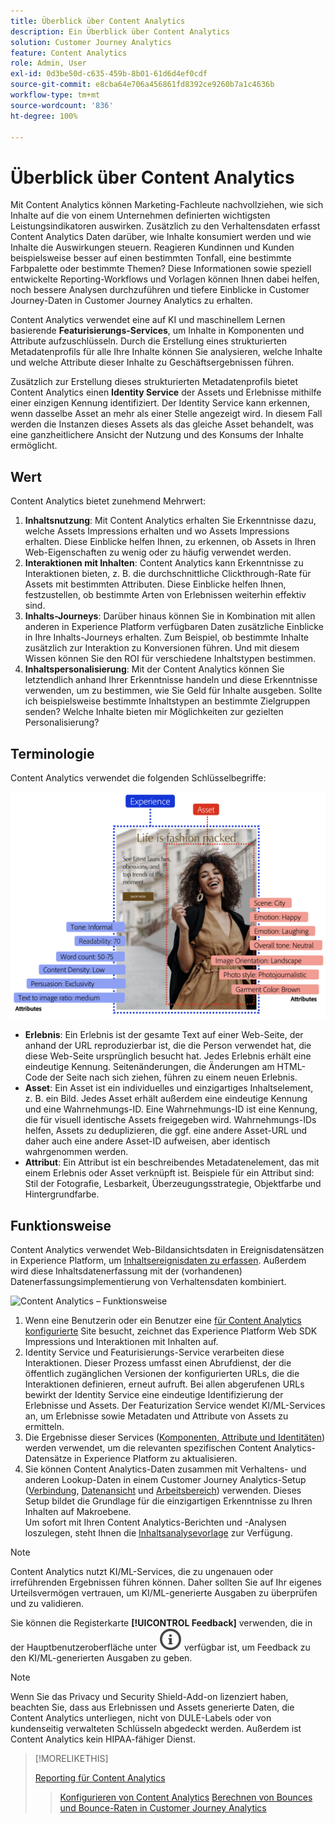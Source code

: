 ```yaml
---
title: Überblick über Content Analytics
description: Ein Überblick über Content Analytics
solution: Customer Journey Analytics
feature: Content Analytics
role: Admin, User
exl-id: 0d3be50d-c635-459b-8b01-61d6d4ef0cdf
source-git-commit: e8cba64e706a456861fd8392ce9260b7a1c4636b
workflow-type: tm+mt
source-wordcount: '836'
ht-degree: 100%

---
```


# Überblick über Content Analytics

Mit Content Analytics können Marketing-Fachleute nachvollziehen, wie sich Inhalte auf die von einem Unternehmen definierten wichtigsten Leistungsindikatoren auswirken. Zusätzlich zu den Verhaltensdaten erfasst Content Analytics Daten darüber, wie Inhalte konsumiert werden und wie Inhalte die Auswirkungen steuern. Reagieren Kundinnen und Kunden beispielsweise besser auf einen bestimmten Tonfall, eine bestimmte Farbpalette oder bestimmte Themen? Diese Informationen sowie speziell entwickelte Reporting-Workflows und Vorlagen können Ihnen dabei helfen, noch bessere Analysen durchzuführen und tiefere Einblicke in Customer Journey-Daten in Customer Journey Analytics zu erhalten.

Content Analytics verwendet eine auf KI und maschinellem Lernen basierende **Featurisierungs-Services**, um Inhalte in Komponenten und Attribute aufzuschlüsseln. Durch die Erstellung eines strukturierten Metadatenprofils für alle Ihre Inhalte können Sie analysieren, welche Inhalte und welche Attribute dieser Inhalte zu Geschäftsergebnissen führen.

Zusätzlich zur Erstellung dieses strukturierten Metadatenprofils bietet Content Analytics einen **Identity Service** der Assets und Erlebnisse mithilfe einer einzigen Kennung identifiziert. Der Identity Service kann erkennen, wenn dasselbe Asset an mehr als einer Stelle angezeigt wird. In diesem Fall werden die Instanzen dieses Assets als das gleiche Asset behandelt, was eine ganzheitlichere Ansicht der Nutzung und des Konsums der Inhalte ermöglicht.

## Wert

Content Analytics bietet zunehmend Mehrwert:

1. **Inhaltsnutzung**: Mit Content Analytics erhalten Sie Erkenntnisse dazu, welche Assets Impressions erhalten und wo Assets Impressions erhalten. Diese Einblicke helfen Ihnen, zu erkennen, ob Assets in Ihren Web-Eigenschaften zu wenig oder zu häufig verwendet werden.
1. **Interaktionen mit Inhalten**: Content Analytics kann Erkenntnisse zu Interaktionen bieten, z. B. die durchschnittliche Clickthrough-Rate für Assets mit bestimmten Attributen. Diese Einblicke helfen Ihnen, festzustellen, ob bestimmte Arten von Erlebnissen weiterhin effektiv sind.
1. **Inhalts-Journeys**: Darüber hinaus können Sie in Kombination mit allen anderen in Experience Platform verfügbaren Daten zusätzliche Einblicke in Ihre Inhalts-Journeys erhalten. Zum Beispiel, ob bestimmte Inhalte zusätzlich zur Interaktion zu Konversionen führen. Und mit diesem Wissen können Sie den ROI für verschiedene Inhaltstypen bestimmen.
1. **Inhaltspersonalisierung**: Mit der Content Analytics können Sie letztendlich anhand Ihrer Erkenntnisse handeln und diese Erkenntnisse verwenden, um zu bestimmen, wie Sie Geld für Inhalte ausgeben. Sollte ich beispielsweise bestimmte Inhaltstypen an bestimmte Zielgruppen senden? Welche Inhalte bieten mir Möglichkeiten zur gezielten Personalisierung?

## Terminologie

Content Analytics verwendet die folgenden Schlüsselbegriffe:

![Assets und Erlebnisse](/help/content-analytics/assets/content-analytics-experience-asset.png)

* **Erlebnis**: Ein Erlebnis ist der gesamte Text auf einer Web-Seite, der anhand der URL reproduzierbar ist, die die Person verwendet hat, die diese Web-Seite ursprünglich besucht hat. Jedes Erlebnis erhält eine eindeutige Kennung. Seitenänderungen, die Änderungen am HTML-Code der Seite nach sich ziehen, führen zu einem neuen Erlebnis.
* **Asset**: Ein Asset ist ein individuelles und einzigartiges Inhaltselement, z. B. ein Bild. Jedes Asset erhält außerdem eine eindeutige Kennung und eine Wahrnehmungs-ID. Eine Wahrnehmungs-ID ist eine Kennung, die für visuell identische Assets freigegeben wird. Wahrnehmungs-IDs helfen, Assets zu deduplizieren, die ggf. eine andere Asset-URL und daher auch eine andere Asset-ID aufweisen, aber identisch wahrgenommen werden.
* **Attribut**: Ein Attribut ist ein beschreibendes Metadatenelement, das mit einem Erlebnis oder Asset verknüpft ist. Beispiele für ein Attribut sind: Stil der Fotografie, Lesbarkeit, Überzeugungsstrategie, Objektfarbe und Hintergrundfarbe.

## Funktionsweise

Content Analytics verwendet Web-Bildansichtsdaten in Ereignisdatensätzen in Experience Platform, um [Inhaltsereignisdaten zu erfassen](config/datacollection.md). Außerdem wird diese Inhaltsdatenerfassung mit der (vorhandenen) Datenerfassungsimplementierung von Verhaltensdaten kombiniert.

![Content Analytics – Funktionsweise](assets/aca-overview.gif)

1. Wenn eine Benutzerin oder ein Benutzer eine [für Content Analytics konfigurierte](config/configuration.md) Site besucht, zeichnet das Experience Platform Web SDK Impressions und Interaktionen mit Inhalten auf.
1. Identity Service und Featurisierungs-Service verarbeiten diese Interaktionen. Dieser Prozess umfasst einen Abrufdienst, der die öffentlich zugänglichen Versionen der konfigurierten URLs, die die Interaktionen definieren, erneut aufruft. Bei allen abgerufenen URLs bewirkt der Identity Service eine eindeutige Identifizierung der Erlebnisse und Assets. Der Featurization Service wendet KI/ML-Services an, um Erlebnisse sowie Metadaten und Attribute von Assets zu ermitteln.
1. Die Ergebnisse dieser Services ([Komponenten, Attribute und Identitäten](/help/content-analytics/report/components.md)) werden verwendet, um die relevanten spezifischen Content Analytics-Datensätze in Experience Platform zu aktualisieren.
1. Sie können Content Analytics-Daten zusammen mit Verhaltens- und anderen Lookup-Daten in einem Customer Journey Analytics-Setup ([Verbindung](/help/connections/overview.md), [Datenansicht](/help/data-views/data-views.md) und [Arbeitsbereich](/help/analysis-workspace/home.md)) verwenden. Dieses Setup bildet die Grundlage für die einzigartigen Erkenntnisse zu Ihren Inhalten auf Makroebene. <br/>Um sofort mit Ihren Content Analytics-Berichten und -Analysen loszulegen, steht Ihnen die [Inhaltsanalysevorlage](/help/content-analytics/report/report.md#template) zur Verfügung.


>[!NOTE]
>
>Content Analytics nutzt KI/ML-Services, die zu ungenauen oder irreführenden Ergebnissen führen können. Daher sollten Sie auf Ihr eigenes Urteilsvermögen vertrauen, um KI/ML-generierte Ausgaben zu überprüfen und zu validieren.
>
>Sie können die Registerkarte **[!UICONTROL Feedback]** verwenden, die in der Hauptbenutzeroberfläche unter ![InfoOutline](/help/assets/icons/InfoOutline.svg) verfügbar ist, um Feedback zu den KI/ML-generierten Ausgaben zu geben.
>

>[!NOTE]
>
>Wenn Sie das Privacy und Security Shield-Add-on lizenziert haben, beachten Sie, dass aus Erlebnissen und Assets generierte Daten, die Content Analytics unterliegen, nicht von DULE-Labels oder von kundenseitig verwalteten Schlüsseln abgedeckt werden. Außerdem ist Content Analytics kein HIPAA-fähiger Dienst.
>


>[!MORELIKETHIS]
>
>[Reporting für Content Analytics](report/report.md)
>>[Konfigurieren von Content Analytics](config/configuration.md)
>>[Berechnen von Bounces und Bounce-Raten in Customer Journey Analytics](https://experienceleaguecommunities.adobe.com/t5/adobe-analytics-blogs/calculating-bounces-amp-bounce-rate-in-adobe-customer-journey/ba-p/706446?lang=de#M454)
>

